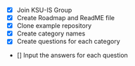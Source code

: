 - [x] Join KSU-IS Group
- [x] Create Roadmap and ReadME file
- [x] Clone example repository
- [x] Create category names
- [x] Create questions for each category
- [] Input the answers for each question
